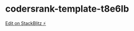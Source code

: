 # codersrank-template-t8e6lb

[Edit on StackBlitz ⚡️](https://stackblitz.com/edit/codersrank-template-t8e6lb)